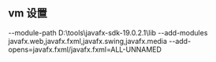 ## vm 设置

 --module-path
D:\tools\javafx-sdk-19.0.2.1\lib
--add-modules
javafx.web,javafx.fxml,javafx.swing,javafx.media
--add-opens=javafx.fxml/javafx.fxml=ALL-UNNAMED
